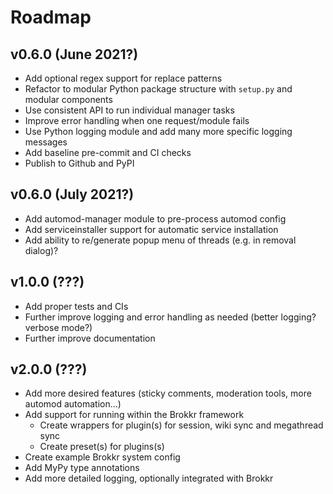 # Roadmap


## v0.6.0 (June 2021?)

* Add optional regex support for replace patterns
* Refactor to modular Python package structure with ``setup.py`` and modular components
* Use consistent API to run individual manager tasks
* Improve error handling when one request/module fails
* Use Python logging module and add many more specific logging messages
* Add baseline pre-commit and CI checks
* Publish to Github and PyPI



## v0.6.0 (July 2021?)

* Add automod-manager module to pre-process automod config
* Add serviceinstaller support for automatic service installation
* Add ability to re/generate popup menu of threads (e.g. in removal dialog)?



## v1.0.0 (???)

* Add proper tests and CIs
* Further improve logging and error handling as needed (better logging? verbose mode?)
* Further improve documentation



## v2.0.0 (???)

* Add more desired features (sticky comments, moderation tools, more automod automation...)
* Add support for running within the Brokkr framework
  * Create wrappers for plugin(s) for session, wiki sync and megathread sync
  * Create preset(s) for plugins(s)
* Create example Brokkr system config
* Add MyPy type annotations
* Add more detailed logging, optionally integrated with Brokkr
